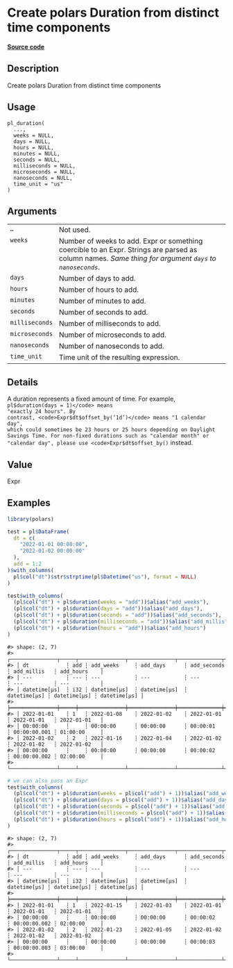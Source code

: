 

# Create polars Duration from distinct time components

[**Source code**](https://github.com/pola-rs/r-polars/tree/97c09bc0a6fc3d166744dbddd037b49e8d8fc6c2/R/functions__lazy.R#L982)

## Description

Create polars Duration from distinct time components

## Usage

<pre><code class='language-R'>pl_duration(
  ...,
  weeks = NULL,
  days = NULL,
  hours = NULL,
  minutes = NULL,
  seconds = NULL,
  milliseconds = NULL,
  microseconds = NULL,
  nanoseconds = NULL,
  time_unit = "us"
)
</code></pre>

## Arguments

<table>
<tr>
<td style="white-space: nowrap; font-family: monospace; vertical-align: top">
<code id="pl_duration_:_...">…</code>
</td>
<td>
Not used.
</td>
</tr>
<tr>
<td style="white-space: nowrap; font-family: monospace; vertical-align: top">
<code id="pl_duration_:_weeks">weeks</code>
</td>
<td>
Number of weeks to add. Expr or something coercible to an Expr. Strings
are parsed as column names. <em>Same thing for argument
<code>days</code> to <code>nanoseconds</code></em>.
</td>
</tr>
<tr>
<td style="white-space: nowrap; font-family: monospace; vertical-align: top">
<code id="pl_duration_:_days">days</code>
</td>
<td>
Number of days to add.
</td>
</tr>
<tr>
<td style="white-space: nowrap; font-family: monospace; vertical-align: top">
<code id="pl_duration_:_hours">hours</code>
</td>
<td>
Number of hours to add.
</td>
</tr>
<tr>
<td style="white-space: nowrap; font-family: monospace; vertical-align: top">
<code id="pl_duration_:_minutes">minutes</code>
</td>
<td>
Number of minutes to add.
</td>
</tr>
<tr>
<td style="white-space: nowrap; font-family: monospace; vertical-align: top">
<code id="pl_duration_:_seconds">seconds</code>
</td>
<td>
Number of seconds to add.
</td>
</tr>
<tr>
<td style="white-space: nowrap; font-family: monospace; vertical-align: top">
<code id="pl_duration_:_milliseconds">milliseconds</code>
</td>
<td>
Number of milliseconds to add.
</td>
</tr>
<tr>
<td style="white-space: nowrap; font-family: monospace; vertical-align: top">
<code id="pl_duration_:_microseconds">microseconds</code>
</td>
<td>
Number of microseconds to add.
</td>
</tr>
<tr>
<td style="white-space: nowrap; font-family: monospace; vertical-align: top">
<code id="pl_duration_:_nanoseconds">nanoseconds</code>
</td>
<td>
Number of nanoseconds to add.
</td>
</tr>
<tr>
<td style="white-space: nowrap; font-family: monospace; vertical-align: top">
<code id="pl_duration_:_time_unit">time_unit</code>
</td>
<td>
Time unit of the resulting expression.
</td>
</tr>
</table>

## Details

A duration represents a fixed amount of time. For example,
<code>pl$duration(days = 1)</code> means "exactly 24 hours". By
contrast, <code>Expr$dt$offset_by(‘1d’)</code> means "1 calendar day",
which could sometimes be 23 hours or 25 hours depending on Daylight
Savings Time. For non-fixed durations such as "calendar month" or
"calendar day", please use <code>Expr$dt$offset_by()</code> instead.

## Value

Expr

## Examples

``` r
library(polars)

test = pl$DataFrame(
  dt = c(
    "2022-01-01 00:00:00",
    "2022-01-02 00:00:00"
  ),
  add = 1:2
)$with_columns(
  pl$col("dt")$str$strptime(pl$Datetime("us"), format = NULL)
)

test$with_columns(
  (pl$col("dt") + pl$duration(weeks = "add"))$alias("add_weeks"),
  (pl$col("dt") + pl$duration(days = "add"))$alias("add_days"),
  (pl$col("dt") + pl$duration(seconds = "add"))$alias("add_seconds"),
  (pl$col("dt") + pl$duration(milliseconds = "add"))$alias("add_millis"),
  (pl$col("dt") + pl$duration(hours = "add"))$alias("add_hours")
)
```

    #> shape: (2, 7)
    #> ┌───────────────┬─────┬───────────────┬───────────────┬──────────────┬──────────────┬──────────────┐
    #> │ dt            ┆ add ┆ add_weeks     ┆ add_days      ┆ add_seconds  ┆ add_millis   ┆ add_hours    │
    #> │ ---           ┆ --- ┆ ---           ┆ ---           ┆ ---          ┆ ---          ┆ ---          │
    #> │ datetime[μs]  ┆ i32 ┆ datetime[μs]  ┆ datetime[μs]  ┆ datetime[μs] ┆ datetime[μs] ┆ datetime[μs] │
    #> ╞═══════════════╪═════╪═══════════════╪═══════════════╪══════════════╪══════════════╪══════════════╡
    #> │ 2022-01-01    ┆ 1   ┆ 2022-01-08    ┆ 2022-01-02    ┆ 2022-01-01   ┆ 2022-01-01   ┆ 2022-01-01   │
    #> │ 00:00:00      ┆     ┆ 00:00:00      ┆ 00:00:00      ┆ 00:00:01     ┆ 00:00:00.001 ┆ 01:00:00     │
    #> │ 2022-01-02    ┆ 2   ┆ 2022-01-16    ┆ 2022-01-04    ┆ 2022-01-02   ┆ 2022-01-02   ┆ 2022-01-02   │
    #> │ 00:00:00      ┆     ┆ 00:00:00      ┆ 00:00:00      ┆ 00:00:02     ┆ 00:00:00.002 ┆ 02:00:00     │
    #> └───────────────┴─────┴───────────────┴───────────────┴──────────────┴──────────────┴──────────────┘

``` r
# we can also pass an Expr
test$with_columns(
  (pl$col("dt") + pl$duration(weeks = pl$col("add") + 1))$alias("add_weeks"),
  (pl$col("dt") + pl$duration(days = pl$col("add") + 1))$alias("add_days"),
  (pl$col("dt") + pl$duration(seconds = pl$col("add") + 1))$alias("add_seconds"),
  (pl$col("dt") + pl$duration(milliseconds = pl$col("add") + 1))$alias("add_millis"),
  (pl$col("dt") + pl$duration(hours = pl$col("add") + 1))$alias("add_hours")
)
```

    #> shape: (2, 7)
    #> ┌───────────────┬─────┬───────────────┬───────────────┬──────────────┬──────────────┬──────────────┐
    #> │ dt            ┆ add ┆ add_weeks     ┆ add_days      ┆ add_seconds  ┆ add_millis   ┆ add_hours    │
    #> │ ---           ┆ --- ┆ ---           ┆ ---           ┆ ---          ┆ ---          ┆ ---          │
    #> │ datetime[μs]  ┆ i32 ┆ datetime[μs]  ┆ datetime[μs]  ┆ datetime[μs] ┆ datetime[μs] ┆ datetime[μs] │
    #> ╞═══════════════╪═════╪═══════════════╪═══════════════╪══════════════╪══════════════╪══════════════╡
    #> │ 2022-01-01    ┆ 1   ┆ 2022-01-15    ┆ 2022-01-03    ┆ 2022-01-01   ┆ 2022-01-01   ┆ 2022-01-01   │
    #> │ 00:00:00      ┆     ┆ 00:00:00      ┆ 00:00:00      ┆ 00:00:02     ┆ 00:00:00.002 ┆ 02:00:00     │
    #> │ 2022-01-02    ┆ 2   ┆ 2022-01-23    ┆ 2022-01-05    ┆ 2022-01-02   ┆ 2022-01-02   ┆ 2022-01-02   │
    #> │ 00:00:00      ┆     ┆ 00:00:00      ┆ 00:00:00      ┆ 00:00:03     ┆ 00:00:00.003 ┆ 03:00:00     │
    #> └───────────────┴─────┴───────────────┴───────────────┴──────────────┴──────────────┴──────────────┘
